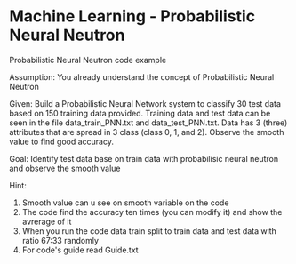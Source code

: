 # Machine Learning - Probabilistic Neural Neutron
Probabilistic Neural Neutron code example

Assumption: You already understand the concept of Probabilistic Neural Neutron

Given: Build a Probabilistic Neural Network system to classify 30 test data based on 150 training data provided. Training data and test data can be seen in the file data_train_PNN.txt and data_test_PNN.txt. Data has 3 (three) attributes that are spread in 3 class (class 0, 1, and 2). Observe the smooth value to find good accuracy.

Goal: Identify test data base on train data with probabilisic neural neutron and observe the smooth value

Hint:
1. Smooth value can u see on smooth variable on the code
2. The code find the accuracy ten times (you can modify it) and show the avrerage of it
3. When you run the code data train split to train data and test data with ratio 67:33 randomly
4. For code's guide read Guide.txt
